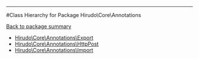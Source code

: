 - - -

#Class Hierarchy for Package Hirudo\Core\Annotations

<div><a href='https://github.com/JeyDotC/Hirudo-docs/tree/master/Hirudo\Core\Annotations'>Back to package summary</a></div>

<ul>
<li><a href="https://github.com/JeyDotC/Hirudo-docs/blob/master/Hirudo/Core/Annotations/Export.md">Hirudo\Core\Annotations\Export</a></li>
<li><a href="https://github.com/JeyDotC/Hirudo-docs/blob/master/Hirudo/Core/Annotations/HttpPost.md">Hirudo\Core\Annotations\HttpPost</a></li>
<li><a href="https://github.com/JeyDotC/Hirudo-docs/blob/master/Hirudo/Core/Annotations/Import.md">Hirudo\Core\Annotations\Import</a></li>
</ul>
